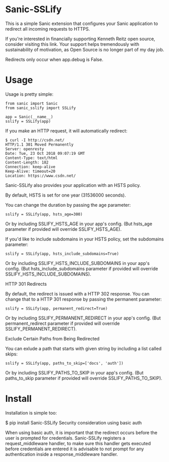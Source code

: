 # Sanic-SSLify

This is a simple Sanic extension that configures your Sanic application to redirect all incoming requests to HTTPS.

If you're interested in financially supporting Kenneth Reitz open source, consider visiting this link. Your support helps tremendously with sustainability of motivation, as Open Source is no longer part of my day job.

Redirects only occur when app.debug is False.

# Usage

Usage is pretty simple:
```
from sanic import Sanic
from sanic_sslify import SSLify

app = Sanic(__name__)
sslify = SSLify(app)
```
If you make an HTTP request, it will automatically redirect:
```
$ curl -I http://csdn.net/
HTTP/1.1 301 Moved Permanently
Server: openresty
Date: Tue, 23 Oct 2018 09:07:19 GMT
Content-Type: text/html
Content-Length: 182
Connection: keep-alive
Keep-Alive: timeout=20
Location: https://www.csdn.net/

```
Sanic-SSLify also provides your application with an HSTS policy.

By default, HSTS is set for one year (31536000 seconds).

You can change the duration by passing the age parameter:
```
sslify = SSLify(app, hsts_age=300)
```
Or by including SSLIFY_HSTS_AGE in your app's config.
(But hsts_age parameter if provided will override SSLIFY_HSTS_AGE).

If you'd like to include subdomains in your HSTS policy, set the subdomains parameter:
```
sslify = SSLify(app, hsts_include_subdomains=True)
```
Or by including SSLIFY_HSTS_INCLUDE_SUBDOMAINS in your app's config.
(But hsts_include_subdomains parameter if provided will override SSLIFY_HSTS_INCLUDE_SUBDOMAINS).

HTTP 301 Redirects

By default, the redirect is issued with a HTTP 302 response. You can change that to a HTTP 301 response by passing the permanent parameter:
```
sslify = SSLify(app, permanent_redirect=True)
```
Or by including SSLIFY_PERMANENT_REDIRECT in your app's config.
(But permanent_redirect parameter if provided will override SSLIFY_PERMANENT_REDIRECT).

Exclude Certain Paths from Being Redirected

You can exlude a path that starts with given string by including a list called skips:
```
sslify = SSLify(app, paths_to_skip=['docs', 'auth'])
```
Or by including SSLIFY_PATHS_TO_SKIP in your app's config.
(But paths_to_skip parameter if provided will override SSLIFY_PATHS_TO_SKIP).

# Install

Installation is simple too:

$ pip install Sanic-SSLify
Security consideration using basic auth

When using basic auth, it is important that the redirect occurs before the user is prompted for credentials. Sanic-SSLify registers a request_middleware handler, to make sure this handler gets executed before credentials are entered it is advisable to not prompt for any authentication inside a response_middleware handler.
